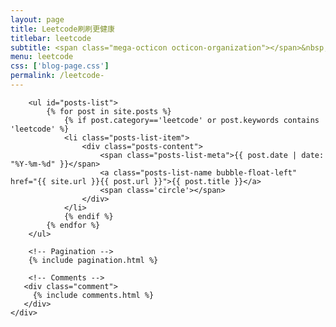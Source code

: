```yaml
---
layout: page
title: Leetcode刷刷更健康
titlebar: leetcode
subtitle: <span class="mega-octicon octicon-organization"></span>&nbsp;&nbsp; Leetcode刷刷更健康
menu: leetcode
css: ['blog-page.css']
permalink: /leetcode-
---
```


<div class="row">
    <div class="col-md-12">

        <ul id="posts-list">
            {% for post in site.posts %}
                {% if post.category=='leetcode' or post.keywords contains 'leetcode' %}
                <li class="posts-list-item">
                    <div class="posts-content">
                        <span class="posts-list-meta">{{ post.date | date: "%Y-%m-%d" }}</span>
                        <a class="posts-list-name bubble-float-left" href="{{ site.url }}{{ post.url }}">{{ post.title }}</a>
                        <span class='circle'></span>
                    </div>
                </li>
                {% endif %}
            {% endfor %}
        </ul> 

        <!-- Pagination -->
        {% include pagination.html %}

        <!-- Comments -->
       <div class="comment">
         {% include comments.html %}
       </div>
    </div>

</div>
<script>
    $(document).ready(function(){

        // Enable bootstrap tooltip
        $("body").tooltip({ selector: '[data-toggle=tooltip]' });

    });
</script>